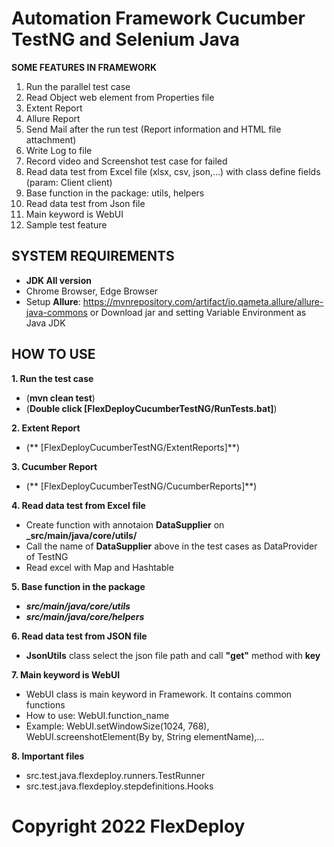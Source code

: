 # Automation Framework Cucumber TestNG and Selenium Java 

**SOME FEATURES IN FRAMEWORK**

1. Run the parallel test case
2. Read Object web element from Properties file
3. Extent Report
4. Allure Report
5. Send Mail after the run test (Report information and HTML file attachment)
6. Write Log to file
7. Record video and Screenshot test case for failed
8. Read data test from Excel file (xlsx, csv, json,...) with class define fields (param: Client client)
9. Base function in the package: utils, helpers
10. Read data test from Json file
11. Main keyword is WebUI
12. Sample test feature

## **SYSTEM REQUIREMENTS**

- **JDK All version**
- Chrome Browser, Edge Browser
- Setup **Allure**:
  https://mvnrepository.com/artifact/io.qameta.allure/allure-java-commons
  or
  Download jar and setting Variable Environment as Java JDK



## **HOW TO USE**

**1. Run the test case**

  - (**mvn clean test**)
  - (**Double click [FlexDeployCucumberTestNG/RunTests.bat]**)




**2. Extent Report**

  - (** [FlexDeployCucumberTestNG/ExtentReports]**)

**3. Cucumber Report**

  - (** [FlexDeployCucumberTestNG/CucumberReports]**)


**4. Read data test from Excel file**

- Create function with annotaion **DataSupplier** on **_src/main/java/core/utils/**
- Call the name of **DataSupplier** above in the test cases as DataProvider of TestNG
- Read excel with Map and Hashtable

**5. Base function in the package**

- **_src/main/java/core/utils_**
- **_src/main/java/core/helpers_**

**6. Read data test from JSON file**

- **JsonUtils** class select the json file path and call **"get"** method with **key**

**7. Main keyword is WebUI**

- WebUI class is main keyword in Framework. It contains common functions
- How to use: WebUI.function_name
- Example: WebUI.setWindowSize(1024, 768), WebUI.screenshotElement(By by, String elementName),...


**8. Important files**

- src.test.java.flexdeploy.runners.TestRunner
- src.test.java.flexdeploy.stepdefinitions.Hooks


# Copyright 2022 FlexDeploy


